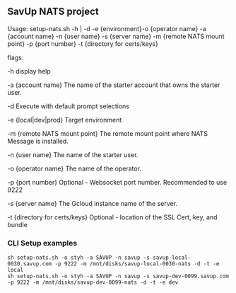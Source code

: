 ## SavUp NATS project

Usage: setup-nats.sh -h | -d -e {environment}-o {operator name} -a {account name} -n {user name} -s {server name} -m {remote NATS mount point} -p {port number} -t {directory for certs/keys}

flags:

-h			 display help

-a {account name}	 The name of the starter account that owns the starter user.

-d			 Execute with default prompt selections

-e {local|dev|prod} 	 Target environment

-m {remote NATS mount point}	 The remote mount point where NATS Message is installed.

-n {user name}	 The name of the starter user.

-o {operator name}	 The name of the operator.

-p {port number}	 Optional - Websocket port number. Recommended to use 9222

-s {server name}	 The Gcloud instance name of the server.

-t {directory for certs/keys}	 Optional - location of the SSL Cert, key, and bundle

### CLI Setup examples
```
sh setup-nats.sh -o styh -a SAVUP -n savup -s savup-local-0030.savup.com -p 9222 -m /mnt/disks/savup-local-0030-nats -d -t -e local
sh setup-nats.sh -o styh -a SAVUP -n savup -s savup-dev-0099.savup.com -p 9222 -m /mnt/disks/savup-dev-0099-nats -d -t -e dev
```
